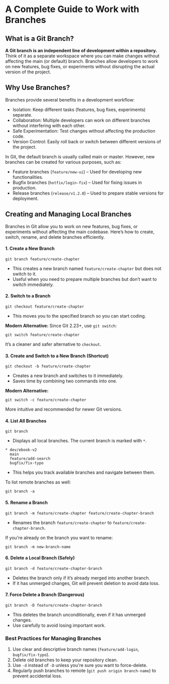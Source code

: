 # A Complete Guide to Work with Branches

## What is a Git Branch?

**A Git branch is an independent line of development within a repository.** Think of it as a separate workspace where you can make changes without affecting the main (or default) branch. Branches allow developers to work on new features, bug fixes, or experiments without disrupting the actual version of the project.

## Why Use Branches?
Branches provide several benefits in a development workflow:
- Isolation: Keep different tasks (features, bug fixes, experiments) separate.
- Collaboration: Multiple developers can work on different branches without interfering with each other.
- Safe Experimentation: Test changes without affecting the production code.
- Version Control: Easily roll back or switch between different versions of the project.

In Git, the default branch is usually called main or master. However, new branches can be created for various purposes, such as:
- Feature branches (`feature/new-ui`) – Used for developing new functionalities.
- Bugfix branches (`hotfix/login-fix`) – Used for fixing issues in production.
- Release branches (`release/v1.2.0`) – Used to prepare stable versions for deployment.

## Creating and Managing Local Branches
Branches in Git allow you to work on new features, bug fixes, or experiments without affecting the main codebase. Here’s how to create, switch, rename, and delete branches efficiently.

#### 1. Create a New Branch
```shell
git branch feature/create-chapter
```
- This creates a new branch named `feature/create-chapter` but does not switch to it.
- Useful when you need to prepare multiple branches but don’t want to switch immediately.

#### 2. Switch to a Branch
```shell
git checkout feature/create-chapter
```
- This moves you to the specified branch so you can start coding.

**Modern Alternative:** Since Git 2.23+, use `git switch`:
```shell
git switch feature/create-chapter
```

It’s a cleaner and safer alternative to `checkout`.

#### 3. Create and Switch to a New Branch (Shortcut)
```shell
git checkout -b feature/create-chapter
```
- Creates a new branch and switches to it immediately.
- Saves time by combining two commands into one.

**Modern Alternative:**
```shell
git switch -c feature/create-chapter
```

More intuitive and recommended for newer Git versions.

#### 4. List All Branches
```shell
git branch
```

- Displays all local branches. The current branch is marked with `*`.
```shell
* dev/ebook-v2
  main
  feature/add-search
  bugfix/fix-typo
```
- This helps you track available branches and navigate between them.

To list remote branches as well:
```shell
git branch -a
```

#### 5. Rename a Branch
```shell
git branch -m feature/create-chapter feature/create-chapter-branch
```
- Renames the branch `feature/create-chapter` to `feature/create-chapter-branch`.

If you're already on the branch you want to rename:
```shell
git branch -m new-branch-name
```

#### 6. Delete a Local Branch (Safely)
```shell
git branch -d feature/create-chapter-branch
```
- Deletes the branch only if it’s already merged into another branch.
- If it has unmerged changes, Git will prevent deletion to avoid data loss.

#### 7. Force Delete a Branch (Dangerous)
```shell
git branch -D feature/create-chapter-branch
```
- This deletes the branch unconditionally, even if it has unmerged changes.
- Use carefully to avoid losing important work.

### Best Practices for Managing Branches
1. Use clear and descriptive branch names (`feature/add-login`, `bugfix/fix-typo`).
2. Delete old branches to keep your repository clean.
3. Use `-d` instead of `-D` unless you're sure you want to force-delete.
4. Regularly push branches to remote (`git push origin branch-name`) to prevent accidental loss.

<!-- ## Merging Branches
In Git, **`merge` is the process of integrating changes from one branch into another.** It is commonly used to combine updates from different development branches into a main branch, like `main` or `develop`.

#### 1. Merge a Branch into the Current Branch
To merge changes from another branch into your current branch:
```shell
git merge feature/create-chapter-branch
```
- This integrates the changes from feature/create-chapter-branch into the branch you are currently on.
- If no conflicts exist, Git will automatically complete the merge.

Ensure you are on the correct branch before merging:
```shell
git checkout main  # or git switch main
git merge feature/create-chapter-branch
```

#### 2. Resolving Merge Conflicts
During a merge, if there are conflicts, Git will pause the process and inform you of the conflicting files. Edit these files to resolve the conflicts, marked with:
```shell
<<<<<<< HEAD
(changes in the current branch)
=======
(changes in the branch being merged)
>>>>>>> main
```
- The HEAD section represents changes from your current branch.
- The section below `=======` comes from the branch being merged.

#### Steps to Resolve Conflicts:
1. Open the conflicting file(s) in a text editor.
2. Manually edit and keep the correct version of the code.
3. Mark the files as resolved:
```shell
git add .
```
4. Complete the merge with a commit:
```shell
git commit -m "Conflicting files resolved."
```

To abort a merge and return to the previous state:
```shell
git merge --abort
```

### Types of Git Merges
Git supports different merging strategies depending on whether branches have diverged.

#### 1. Fast-Forward Merge (No Divergence)
A fast-forward merge happens when the branch being merged is ahead of the current branch without any changes on the current branch.

Git moves the branch pointer forward instead of creating a merge commit.

**Example:**
```shell
git checkout main
git merge feature/create-chapter-branch
```
-  This works when `main` has not changed since `feature/create-chapter-branch` was created.

#### 2. Three-Way Merge (Diverging Branches)
A three-way merge occurs when the two branches have different histories and cannot be fast-forwarded.

Git creates a new merge commit to combine the changes.
```shell
git checkout main
git merge feature/create-chapter-branch
```

You will see a commit message like:
```shell
Merge branch 'feature/create-chapter-branch' into main
```

### Best Practices for Merging
1. Always pull the latest changes before merging.
2. Test your code after merging to ensure everything works.
3. Use feature branches for development to keep `main` stable.
4. Delete merged branches to keep the repository clean. -->

<!-- ## Rebasing Branches
Rebasing is a powerful Git feature that **allows you to integrate changes from one branch into another by moving your branch to the latest state of the target branch.** Unlike merging, which creates a new merge commit, **rebasing replays your commits on top of the latest changes, keeping the commit history cleaner.**

When to use rebase?
✅ To keep a feature branch up to date with the main branch.
✅ To clean up the commit history before merging.
✅ To rewrite commit history for better readability.


#### 1. Rebase a branch onto another branch:
```shell
git checkout feature/create-chapter-branch
git rebase main
```

This updates `feature/create-chapter-branch` with the latest commits from main, ensuring it is based on the most recent changes.

*⚠ If conflicts occur during rebasing, Git will stop and ask you to resolve them before continuing.*

#### 2. Abort an ongoing rebase:

If something goes wrong during rebasing and you want to cancel the process, use:
```shell
git rebase --abort
```

This restores your branch to the state before you started the rebase.

#### 3. Continue an interrupted rebase after resolving conflicts:
When a conflict occurs, Git pauses the rebase and asks you to resolve conflicts manually in the affected files.

After fixing the conflicts, stage the resolved files:
```shell
git add .
```

Then, continue the rebase:
```shell
git rebase --continue
```

Git will continue applying the remaining commits. If another conflict occurs, repeat the process until the rebase is complete.

#### 4. Interactive rebase (modify commit history):
To edit, reorder, squash, or remove commits, use interactive rebase:
```shell
git rebase -i HEAD~3
```

`HEAD~3` means you are interacting with the last 3 commits.

After running this command, Git opens an interactive editor with options like:
- pick → Keep the commit as-is.
- reword → Change the commit message.
- edit → Modify the commit contents.
- squash → Merge commits together.
- drop → Delete a commit.

Example of an interactive rebase editor window:
```shell
pick 123abc Commit message 1
squash 456def Commit message 2
pick 789ghi Commit message 3
```

This will squash the second commit into the first one, combining their changes.

### Best Practices for Rebasing:
✅ Always rebase local branches before merging to keep history clean.
✅ Avoid rebasing shared branches (`main`, `dev`) as it rewrites commit history.
✅ Use `git rebase --interactive` to rewrite history in an organized way.
✅ If unsure, create a backup branch before rebasing. -->

<!-- ## Remote Branches and Branch Tracking
Remote branches are versions of your branches stored on a remote repository (e.g., GitHub, GitLab, Bitbucket). These branches allow collaboration between multiple developers by keeping their local repositories in sync with the remote.

### Why use remote branches?
✅ To collaborate with others by pushing and pulling changes.
✅ To keep a backup of your work in a central repository.
✅ To manage different environments (`main`, `dev`, `staging`).


#### 1. List Remote Branches
To see all branches stored in the remote repository:
```shell
git branch -r
```

This lists only remote branches, prefixed by `origin/`.

To list both local and remote branches:
```shell
git branch -a
```

This helps check which branches exist locally and remotely.


#### 2. Create a Branch Tracking a Remote Branch
If you want to work on a remote branch locally, use:
```shell
git checkout --track origin/dev
```

This creates a local branch that automatically tracks the remote one.

The return will be:
```shell
branch 'dev' set up to track 'origin/dev'.
Switched to a new branch 'dev'
```

This is useful when Git doesn’t auto-track the branch.

#### 3. Update Remote Branches
Fetching updates from the remote repository ensures you have the latest branch list:
```shell
git fetch
```
- This downloads remote changes but doesn’t apply them to your working directory.

#### 4. Merge Changes From a Remote Branch Into the Current Branch
To pull the latest updates from a remote branch into your local branch:
```shell
git pull origin <branch-name>
```

**Example:**
```shell
git pull origin main
```

This is equivalent to running:
```shell
git fetch
git merge origin/main
```

If the branch is already tracking origin/<branch-name>, you can simply run:
```shell
git pull
```

*⚠ If conflicts occur, resolve them manually and commit the changes.*


#### 5. Push a New Local Branch to the Remote Repository
After creating a new branch locally, push it to the remote repository:
```shell
git push -u origin my-remote-origin-branch
```
- The `-u` flag sets up tracking, so future `git pull` and `git push` commands can be run without specifying the remote branch.

#### 6. Delete a Remote Branch
If a remote branch is no longer needed, delete it using:
```shell
git push origin --delete dev
```
- This removes `origin my-remote-origin-branch` from the remote repository.

To delete a local reference to the deleted remote branch:
```shell
git remote prune origin
```

### Best Practices for Remote Branch Management
1. Use descriptive branch names (`eature/login`, `bugfix/navbar-issue`).
2. Always fetch before merging to avoid conflicts.
3. Prune deleted branches regularly
4.  Don’t push work-in-progress branches unless necessary.
5.  Use `git rebase` instead of `git merg`e when updating your branch from `main` to keep history clean. -->


<!-- ## Stashing Changes
Git stash allows you to temporarily save uncommitted changes without committing them. This is useful when you need to:
✅ Switch branches without committing incomplete work.
✅ Keep your working directory clean while pulling changes.
✅ Save temporary work that you’re not ready to commit.

By stashing, Git stores your changes safely so you can retrieve them later.

#### 1. Stash uncommitted changes:
To stash all modified and staged files:
```shell
git stash
```
- This removes changes from the working directory and saves them in a stack.

To stash with a custom message:
```shell
git stash push -m "Fixing navbar layout"
```
- Helps you identify what each stash contains.

To stash only tracked files, leaving untracked files untouched:
```shell
git stash -u
```

- The `-u` (or `--include-untracked`) flag stashes untracked files.

To stash all files, including ignored ones:
```shell
git stash -a
```
-  The `-a` (or `--all`) flag stashes both untracked and ignored files.


#### 2. List stashed changes:
To view all saved stashes:
```shell
git stash list
```
-  Each stash entry is labeled as `stash@{n}`, where `n` is its index.

**Example output:**
```shell
stash@{0}: On main: Fixing navbar layout
stash@{1}: On dev: Debugging API issue
```
- The latest stash is always `stash@{0}`.

#### 3. Apply the latest stashed changes:
To apply the most recent stash without removing it from the stash list:
```shell
git stash apply
```
- This restores the stashed changes but keeps them in the stash.

To apply a specific stash:
```shell
git stash apply stash@{2}
```
-  Replace `2` with the desired stash index.


#### 4. Apply and remove the latest stashed changes:
To restore and remove the most recent stash:
```shell
git stash pop
```

To pop a specific stash:
```shell
git stash pop stash@{1}
```

- This removes `stash@{1}` after applying its changes.

#### 5. Drop a specific stash:
To delete a specific stash without applying it:
```shell
git stash drop stash@{2}
```
- Removes `stash@{2}` from the stash list.

#### 6. Clear all stashes:
To delete all stashes at once:
```shell
git stash clear
```
- Use with caution—this permanently deletes all stashed changes.

#### 7. Create a New Branch from a Stash
To create a branch with the stashed changes:
```shell
git stash branch feature-fix stash@{0}
```

-  This creates a new `feature-fix` branch and applies the stash.

### Best Practices for Stashing
1. Use meaningful stash messages.
2. Apply stash before switching branches if necessary.
3. Clear old stashes to keep your repository clean.
4. Use stash branches for complex changes. -->


<!-- ## Workflow with Branches (Feature Branch, Hotfix, and Release)
This guide outlines the typical workflow using Git branches for features, hotfixes, and releases. It ensures that development, bug fixes, and release processes are streamlined.

#### 1. Feature Branch:
Feature branches allow you to work on new features independently without affecting the main codebase.

- Create a new branch for the feature:
```shell
git checkout -b feature/create-chapter-branch
```
- Work on the feature and make commits, regularly commit your changes as you progress.
- Merge the feature branch into the main branch (`main` or `dev`).
```shell
git checkout main
git merge feature/create-chapter-branch
```

#### 2. Hotfix Branch:
Hotfixes are used for urgent bug fixes in the production environment, typically based on the main branch.

- Create a new branch for the hotfix from the main branch:
```shell
git checkout -b hotfix/main-app-filter main
```
- Work on the hotfix and commit.
- Merge the hotfix branch into the main branch:

```shell
git checkout main
git merge hotfix/main-app-filter main
```

- Also merge the hotfix into the `dev` branch: If you have a `dev` branch, ensure that the `hotfix` is merged there too, to keep the development branch up to date.
```shell
git checkout dev
git merge hotfix/main-app-filter main
```

#### 3. Release Branch:
Release branches are created for preparing a new version of the software for production. They allow for testing, final tweaks, and versioning.

- Create a new release branch from the dev branch: The release branch should be based on the dev branch to include all the new features.
```shell
git checkout -b release/1.0.0 dev
```

- Test and prepare the release, committing as needed. Make final adjustments, perform testing, and commit any necessary changes.
- Merge the release branch into the main branch and tag the release: After testing, merge the release branch into main and tag it with the version number to mark the official release.

```shell
git checkout main
git merge release/1.0.0
git tag -a v1.0.0 -m "Release 1.0.0"
```

- Merge the release branch back into the dev branch: To ensure any final changes made during the release process are reflected in the development branch, merge the release branch back into dev.
```shell
git checkout dev
git merge release/1.0.0
```

### Best Practices for Workflows
1. Use Descriptive Branch Names
2. Keep Branches Short-Lived
3. Commit Frequently and Logically
4. Keep the main Branch Stable
5. Use dev for Ongoing Development
6. Merge Instead of Direct Pushes to main or dev
7. Use Tags for Releases
8. Ensure Proper Testing on Release Branches
9. Clean Up Branches After Merging -->

<!-- ## Cherry-Picking Commits
Cherry-picking allows you to selectively apply specific commits from one branch to another. Instead of merging or rebasing an entire branch, you can pick only the commits you need.

This is useful when:
- ✅ A bug fix is in a feature branch and needs to be applied to main.
- ✅ A commit from another developer's branch should be added to yours.
- ✅ A commit was mistakenly added to the wrong branch and needs to be moved.


#### 1. Apply a specific commit from another branch:
To apply a commit from another branch to your current branch:
```shell
git cherry-pick <commit-hash>
```

**Example:**
```shell
git cherry-pick a1b2c3d
```

- This applies commit `a1b2c3d` to your current branch.

#### 2. Apply multiple commits:
To cherry-pick multiple commits in one command:
```shell
git cherry-pick <commit-hash1> <commit-hash2>
```

**Example:**
```shell
git cherry-pick a1b2c3d e4f5g6h
```

- This applies both commits in sequence.

To cherry-pick a range of commits:
```shell
git cherry-pick <start-commit>^..<end-commit>
```

**Example:**
```shell
git cherry-pick a1b2c3d^..e4f5g6h
```

- This applies all commits from a1b2c3d to e4f5g6h.

#### 3. Abort a cherry-pick operation:
If you encounter a conflict and want to cancel the operation:
```shell
git cherry-pick --abort
```

- This restores your branch to the state before you started cherry-picking.

#### 4. Cherry-Picking Without Committing
If you want to apply a commit’s changes without committing:
```shell
git cherry-pick -n <commit-hash>
```

- This applies the changes, but doesn’t create a commit.
- You can modify the files before committing manually.

#### 5. Cherry-Picking with a Custom Commit Message
To use a custom message instead of the original commit message:
```shell
git cherry-pick -e <commit-hash>
```

- This opens an editor where you can modify the commit message.

### Best Practices for Cherry-Picking
1. Ensure you're on the correct branch before cherry-picking.
2. Use cherry-picking sparingly—it can lead to duplicate commits.
3. Verify commit history after cherry-picking to avoid conflicts.
4. Consider merging or rebasing instead of cherry-picking when appropriate. -->

<!-- ## Undoing Changes
Sometimes, mistakes happen, and you need to undo changes in Git. Depending on the scenario, you might want to:
- Keep changes staged while undoing a commit.
- Completely erase a commit and its changes.
- Revert a commit while keeping history intact.
- Restore files to a previous state.

#### 1. Undo the Last Commit (Keep Changes Staged)
If you want to undo the last commit but keep the changes staged:
```shell
git reset --soft HEAD~1
```
- The commit is undone, but changes remain in the staging area (git status will show them as staged).
- Useful when you accidentally committed too soon and want to modify the commit before pushing.

**Example:**
```shell
git reset --soft HEAD~1
git commit -m "Updated commit message"
```

#### 2. Undo the Last Commit (Discard Changes)
If you want to undo the last commit and discard all changes:
```shell
git reset --hard HEAD~1
```
- This completely removes the commit and its changes.
- *⚠️ Changes will be lost forever unless they were pushed to a remote repository.*

**Example:**
```shell
git reset --hard HEAD~1
git log --oneline  # Check that the commit was removed
```

#### 3. Restore a Deleted File
If you accidentally deleted a file and haven't committed the deletion yet:
```shell
git checkout -- <file-name>
```

- This restores the file to its last committed state.

**Example:**
```shell
git checkout -- my-file.txt
```

#### 4. Reset a File to the Last Committed State
If a file has been modified but not staged and you want to discard the changes:
```shell
git checkout HEAD -- <file-name>
```
- This restores the file to its last committed version, discarding local modifications.

**Example:**
```shell
git checkout HEAD -- config.json
```

#### 5. Revert a Commit (Without Losing History)
If you want to undo a commit but keep history intact:
```shell
git revert <commit-hash>
```
- This creates a new commit that reverses the changes from the specified commit.
- Unlike `reset`, it does not remove history, making it safer for shared repositories.

**Example:**
```shell
git revert a1b2c3d
git push origin main
```

#### 6. Undo a Pushed Commit (Before Others Have Pulled)
If you accidentally pushed a commit and need to undo it before others pull it:
```shell
git reset --hard HEAD~1
git push --force
```
- *⚠️ `git push --force` overwrites history and can cause problems if others have already pulled the commit.*

If the commit has already been shared, use revert instead:
```shell
git revert <commit-hash>
git push origin main
```

#### 7. Undo All Local Changes (Reset Everything)
If you want to reset everything to the last committed state:
```shell
git reset --hard HEAD
```

- This removes all uncommitted changes. Use with caution.

### Best Practices for Undoing Changes
- Use `reset --soft` when you want to redo a commit but keep your changes staged.
- Use `reset --hard` with caution it deletes changes permanently.
- Use `revert` instead of `reset` when working in a shared repository.
- Always double-check commit history (`git log --oneline`) before making destructive changes. -->
